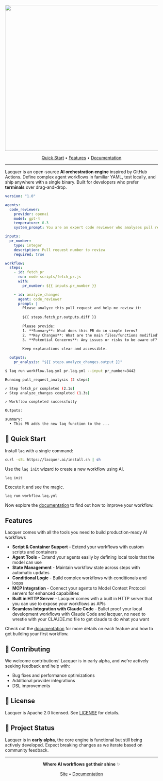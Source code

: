 <div align="center">
<img width="1240" height="480" alt="lacquer-banner-stars" src="https://github.com/user-attachments/assets/42844a33-c8cb-404b-ba56-54b803615e03" />


[Quick Start](#-quick-start) • [Features](#-features) • [Documentation](https://lacquer.ai/docs)
</div>

---


Lacquer is an open-source **AI orchestration engine** inspired by GitHub Actions. Define complex agent workflows in familiar YAML, test locally, and ship anywhere with a single binary. Built for developers who prefer **terminals** over drag-and-drop.

```yaml
version: "1.0"

agents:
  code_reviewer:
    provider: openai
    model: gpt-4
    temperature: 0.3
    system_prompt: You are an expert code reviewer who analyses pull requests.

inputs:
  pr_number:
    type: integer
    description: Pull request number to review
    required: true

workflow:
  steps:
    - id: fetch_pr
      run: node scripts/fetch_pr.js
      with:
        pr_number: ${{ inputs.pr_number }}

    - id: analyze_changes
      agent: code_reviewer
      prompt: |
        Please analyze this pull request and help me review it:
        
        ${{ steps.fetch_pr.outputs.diff }}
        
        Please provide:
        1. **Summary**: What does this PR do in simple terms?
        2. **Key Changes**: What are the main files/functions modified?
        3. **Potential Concerns**: Any issues or risks to be aware of?
        
        Keep explanations clear and accessible.

  outputs:
    pr_analysis: "${{ steps.analyze_changes.output }}"

```

```bash
$ laq run workflow.laq.yml pr.laq.yml --input pr_number=3442

Running pull_request_analysis (2 steps)

✓ Step fetch_pr completed (2.1s)
✓ Step analyze_changes completed (1.3s)

✓ Workflow completed successfully

Outputs:

summary: 
  • This PR adds the new laq function to the ...
```

## 🚀 Quick Start

Install `laq` with a single command:

```bash
curl -sSL https://lacquer.ai/install.sh | sh
```

Use the `laq init` wizard to create a new workflow using AI.

```bash
laq init
```

Execute it and see the magic.

```bash
laq run workflow.laq.yml
```

Now explore the [documentation](https://lacquer.ai/docs) to find out how to improve your workflow.


## Features
Lacquer comes with all the tools you need to build production-ready AI workflows

* **Script & Container Support** - Extend your workflows with custom scripts and containers
* **Agent Tools** - Extend your agents easily by defining local tools that the model can use
* **State Management** - Maintain workflow state across steps with automatic updates
* **Conditional Logic** - Build complex workflows with conditionals and loops
* **MCP Integration** - Connect your agents to Model Context Protocol servers for enhanced capabilities
* **Built in HTTP Server** - Lacquer comes with a built in HTTP server that you can use to expose your workflows as APIs
* **Seamless Integration with Claude Code** - Bullet proof your local development workflows with Claude Code and lacquer, no need to wrestle with your CLAUDE.md file to get claude to do what you want

Check out the [documentation](https://lacquer.ai/docs) for more details on each feature and how to get building your first workflow.

## 🤝 Contributing

We welcome contributions! Lacquer is in early alpha, and we're actively seeking feedback and help with:

- Bug fixes and performance optimizations
- Additional provider integrations
- DSL improvements

## 📄 License

Lacquer is Apache 2.0 licensed. See [LICENSE](LICENSE) for details.

## 🚦 Project Status

Lacquer is in **early alpha**, the core engine is functional but still being actively developed. Expect breaking changes as we iterate based on community feedback.

---

<div align="center">

**Where AI workflows get their shine** ✨

[Site](https://lacquer.ai) • [Documentation](https://lacquer.ai/docs)
</div>
